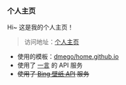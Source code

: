 ### 个人主页

Hi~ 这是我的个人主页！

> 访问地址：[个人主页](https://windleaf.ml)
- 使用的模板：[dmego/home.github.io](https://dmego/home.github.io)
- 使用了 [一言](http://hitokoto.cn/) 的 API 服务
- ~~使用了 [Bing 壁纸 API](https://github.com/xCss/bing/) 服务~~
